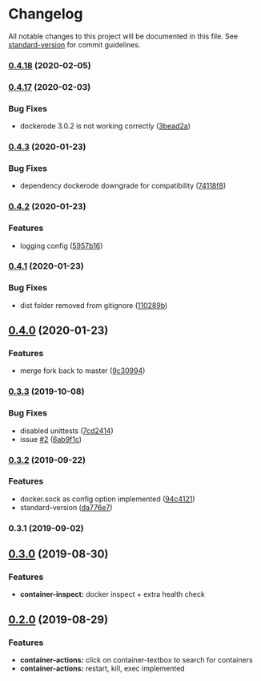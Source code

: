 # Changelog

All notable changes to this project will be documented in this file. See [standard-version](https://github.com/conventional-changelog/standard-version) for commit guidelines.

### [0.4.18](https://github.com/naimo84/node-red-contrib-dockerode/compare/v0.4.17...v0.4.18) (2020-02-05)

### [0.4.17](https://github.com/naimo84/node-red-contrib-dockerode/compare/v0.4.10...v0.4.17) (2020-02-03)


### Bug Fixes

* dockerode 3.0.2 is not working correctly ([3bead2a](https://github.com/naimo84/node-red-contrib-dockerode/commit/3bead2ab6484c15107060d6ad8a7262c6b350b89))


### [0.4.3](https://github.com/naimo84/node-red-contrib-dockerode/compare/v0.4.2...v0.4.3) (2020-01-23)


### Bug Fixes

* dependency dockerode downgrade for compatibility ([74118f8](https://github.com/naimo84/node-red-contrib-dockerode/commit/74118f8c6142fa769ce4ffb9bb3cc783476b521e))

### [0.4.2](https://github.com/naimo84/node-red-contrib-dockerode/compare/v0.4.1...v0.4.2) (2020-01-23)


### Features

* logging config ([5957b16](https://github.com/naimo84/node-red-contrib-dockerode/commit/5957b16))

### [0.4.1](https://github.com/naimo84/node-red-contrib-dockerode/compare/v0.4.0...v0.4.1) (2020-01-23)


### Bug Fixes

* dist folder removed from gitignore ([110289b](https://github.com/naimo84/node-red-contrib-dockerode/commit/110289b))

## [0.4.0](https://github.com/naimo84/node-red-contrib-dockerode/compare/v0.3.3...v0.4.0) (2020-01-23)


### Features

* merge fork back to master ([9c30994](https://github.com/naimo84/node-red-contrib-dockerode/commit/9c309942cd5941eef898319dadb5431d6551433c))

### [0.3.3](https://github.com/naimo84/node-red-contrib-dockerode/compare/v0.3.2...v0.3.3) (2019-10-08)


### Bug Fixes

* disabled unittests ([7cd2414](https://github.com/naimo84/node-red-contrib-dockerode/commit/7cd2414))
* issue [#2](https://github.com/naimo84/node-red-contrib-dockerode/issues/2) ([6ab9f1c](https://github.com/naimo84/node-red-contrib-dockerode/commit/6ab9f1c))

### [0.3.2](https://github.com/naimo84/node-red-contrib-dockerode/compare/v0.3.1...v0.3.2) (2019-09-22)


### Features

* docker.sock  as config option implemented ([94c4121](https://github.com/naimo84/node-red-contrib-dockerode/commit/94c4121))
* standard-version ([da776e7](https://github.com/naimo84/node-red-contrib-dockerode/commit/da776e7))

### 0.3.1 (2019-09-02)

<a name="0.3.0"></a>
## [0.3.0](https://github.com/naimo84/node-red-contrib-dockerode/compare/v0.2.0...v0.3.0) (2019-08-30)

### Features

* **container-inspect:** docker inspect + extra health check 

<a name="0.2.0"></a>
## [0.2.0](https://github.com/naimo84/node-red-contrib-dockerode/compare/v0.1.2...v0.2.0) (2019-08-29)

### Features

* **container-actions:** click on container-textbox to search for containers
* **container-actions:** restart, kill, exec implemented
